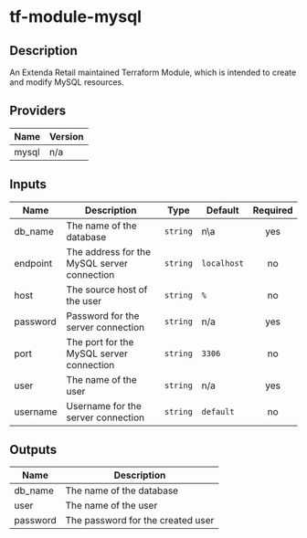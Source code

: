 # tf-module-mysql

## Description

An Extenda Retail maintained Terraform Module, which is intended to create and modify MySQL resources.

## Providers

| Name   | Version   |
|:-------|:----------|
| mysql | n/a |

## Inputs

| Name | Description | Type | Default | Required |
|------|-------------|------|---------|:-----:|
| db\_name | The name of the database | `string` | n\a | yes |
| endpoint | The address for the MySQL server connection | `string` | `localhost` | no |
| host | The source host of the user | `string` | `%` | no |
| password | Password for the server connection | `string` | n/a | yes |
| port | The port for the MySQL server connection | `string` | `3306` | no |
| user | The name of the user | `string` | n/a | yes |
| username | Username for the server connection | `string` | `default` | no |

## Outputs

| Name | Description |
|------|-------------|
| db\_name | The name of the database |
| user | The name of the user |
| password | The password for the created user |

